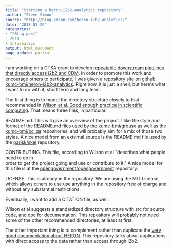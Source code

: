 ```yaml
---
title: "Starting a heron-i2b2-analytics repository"
author: "Steve Simon"
source: "http://blog.pmean.com/heron-i2b2-analytics/"
date: "2018-03-29"
categories:
- "*Blog post"
- 2018
- Informatics
output: html_document
page_update: partial
---
```


I am working on a CTSA grant to develop [repeatable downstream pipelines
that directly access i2b2 and CDM](../ctsa-grant/index.html). In order
to promote this work and encourage others to participate, I was given a
repository site on github,
[kumc-bmi/heron-i2b2-analytics](https://github.com/kumc-bmi/heron-i2b2-analytics).
Right now, it is just a shell, but here's what I want to do with it,
short term and long term.

<!---More--->

The first thing is to model the directory structure closely to that
recommended in [Wilson et al. Good enough practice in scientific
computing](http://journals.plos.org/ploscompbiol/article?id=10.1371/journal.pcbi.1005510).
That means three files, in particular.

README.md. This will give an overview of the project. I like the style
and format of the README.md files used by the
[kumc-bmi/grouse](https://github.com/kumc-bmi/grouse/blob/master/README.md)
as well as the
[kumc-bmi/bc\_qa](https://github.com/kumc-bmi/bc_qa/blob/master/README.md)
repositories, and will probably aim for a mix of those two styles. A
nice model from an external source is the README.md file used by the
[parisk/skel](https://github.com/parisk/skel/blob/master/README.md)
repository.

CONTRIBUTING. This file, according to Wilson et al "describes what
people need to do in\
order to get the project going and use or contribute to it." A nice
model for this file is at the
[opengovernment/opengovernment](https://github.com/opengovernment/opengovernment/blob/master/CONTRIBUTING.md)
repository.

LICENSE. This is already in the repository. We are using the MIT
License, which allows others to use use anything in the repository free
of charge and without any substantial restrictions.

Eventually, I want to add a CITATION file, as well.

Wilson et al suggests a standardized directory structure with src for
source code, and doc for documentation. This repository will probably
not need some of the other recommended directories, at least at first.

The other important thing is to complement rather than duplicate the
[very good documentation about
HERON](http://www.kumc.edu/miea/medical-informatics/heron/heron-manual.html).
This repository talks about applications with direct access to the data
rather than access through i2b2.


